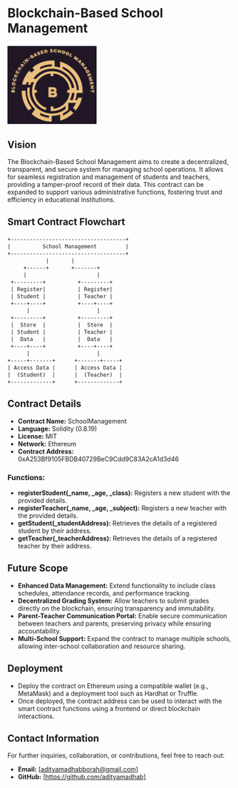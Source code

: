 # Blockchain-Based School Management
### <img src="logo.png" alt="Project Logo" width="200"/>
## Vision

The Blockchain-Based School Management aims to create a decentralized, transparent, and secure system for managing school operations. It allows for seamless registration and management of students and teachers, providing a tamper-proof record of their data. This contract can be expanded to support various administrative functions, fostering trust and efficiency in educational institutions.

## Smart Contract Flowchart

```plaintext
+------------------------------------+
|          School Management         |
+------------------------------------+
            |       |               
     +------+       +-------+       
     |                      |       
 +---------+          +---------+   
 | Register|          | Register|   
 | Student |          | Teacher |   
 +----+----+          +----+----+   
      |                     |       
 +---------+          +---------+   
 |  Store  |          |  Store  |   
 | Student |          | Teacher |   
 |  Data   |          |  Data   |   
 +----+----+          +----+----+   
      |                     |       
+-----+-------+      +-------+-----+
| Access Data |      | Access Data |
|  (Student)  |      |  (Teacher)  |
+-------------+      +-------------+
```

## Contract Details

- **Contract Name:** SchoolManagement
- **Language:** Solidity (0.8.19)
- **License:** MIT
- **Network:** Ethereum
- **Contract Address:** 0xA253Bf9105FBDB40729BeC9Cdd9C83A2cA1d3d46

### Functions:

- **registerStudent(_name, _age, _class):** Registers a new student with the provided details.
- **registerTeacher(_name, _age, _subject):** Registers a new teacher with the provided details.
- **getStudent(_studentAddress):** Retrieves the details of a registered student by their address.
- **getTeacher(_teacherAddress):** Retrieves the details of a registered teacher by their address.

## Future Scope

- **Enhanced Data Management:** Extend functionality to include class schedules, attendance records, and performance tracking.
- **Decentralized Grading System:** Allow teachers to submit grades directly on the blockchain, ensuring transparency and immutability.
- **Parent-Teacher Communication Portal:** Enable secure communication between teachers and parents, preserving privacy while ensuring accountability.
- **Multi-School Support:** Expand the contract to manage multiple schools, allowing inter-school collaboration and resource sharing.

## Deployment

- Deploy the contract on Ethereum using a compatible wallet (e.g., MetaMask) and a deployment tool such as Hardhat or Truffle.
- Once deployed, the contract address can be used to interact with the smart contract functions using a frontend or direct blockchain interactions.

## Contact Information

For further inquiries, collaboration, or contributions, feel free to reach out:

- **Email:** [adityamadhabborah@gmail.com]
- **GitHub:** [https://github.com/adityamadhab]
